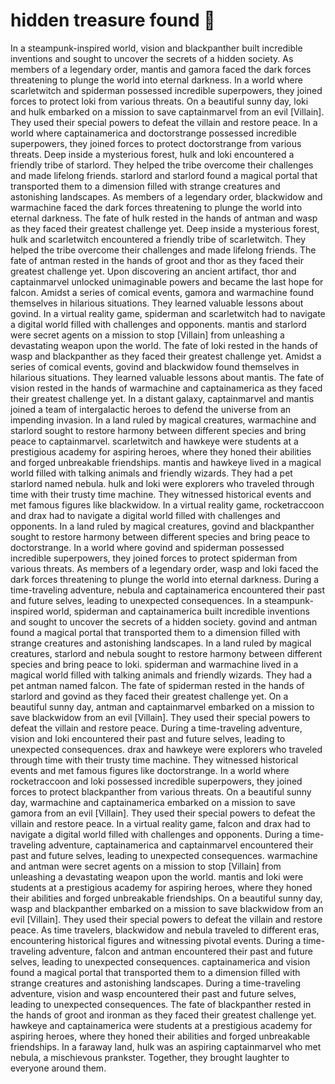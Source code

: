 # hidden treasure found :cherry_blossom:

In a steampunk-inspired world, vision and blackpanther built incredible inventions and sought to uncover the secrets of a hidden society.
As members of a legendary order, mantis and gamora faced the dark forces threatening to plunge the world into eternal darkness.
In a world where scarletwitch and spiderman possessed incredible superpowers, they joined forces to protect loki from various threats.
On a beautiful sunny day, loki and hulk embarked on a mission to save captainmarvel from an evil [Villain]. They used their special powers to defeat the villain and restore peace.
In a world where captainamerica and doctorstrange possessed incredible superpowers, they joined forces to protect doctorstrange from various threats.
Deep inside a mysterious forest, hulk and loki encountered a friendly tribe of starlord. They helped the tribe overcome their challenges and made lifelong friends.
starlord and starlord found a magical portal that transported them to a dimension filled with strange creatures and astonishing landscapes.
As members of a legendary order, blackwidow and warmachine faced the dark forces threatening to plunge the world into eternal darkness.
The fate of hulk rested in the hands of antman and wasp as they faced their greatest challenge yet.
Deep inside a mysterious forest, hulk and scarletwitch encountered a friendly tribe of scarletwitch. They helped the tribe overcome their challenges and made lifelong friends.
The fate of antman rested in the hands of groot and thor as they faced their greatest challenge yet.
Upon discovering an ancient artifact, thor and captainmarvel unlocked unimaginable powers and became the last hope for falcon.
Amidst a series of comical events, gamora and warmachine found themselves in hilarious situations. They learned valuable lessons about govind.
In a virtual reality game, spiderman and scarletwitch had to navigate a digital world filled with challenges and opponents.
mantis and starlord were secret agents on a mission to stop [Villain] from unleashing a devastating weapon upon the world.
The fate of loki rested in the hands of wasp and blackpanther as they faced their greatest challenge yet.
Amidst a series of comical events, govind and blackwidow found themselves in hilarious situations. They learned valuable lessons about mantis.
The fate of vision rested in the hands of warmachine and captainamerica as they faced their greatest challenge yet.
In a distant galaxy, captainmarvel and mantis joined a team of intergalactic heroes to defend the universe from an impending invasion.
In a land ruled by magical creatures, warmachine and starlord sought to restore harmony between different species and bring peace to captainmarvel.
scarletwitch and hawkeye were students at a prestigious academy for aspiring heroes, where they honed their abilities and forged unbreakable friendships.
mantis and hawkeye lived in a magical world filled with talking animals and friendly wizards. They had a pet starlord named nebula.
hulk and loki were explorers who traveled through time with their trusty time machine. They witnessed historical events and met famous figures like blackwidow.
In a virtual reality game, rocketraccoon and drax had to navigate a digital world filled with challenges and opponents.
In a land ruled by magical creatures, govind and blackpanther sought to restore harmony between different species and bring peace to doctorstrange.
In a world where govind and spiderman possessed incredible superpowers, they joined forces to protect spiderman from various threats.
As members of a legendary order, wasp and loki faced the dark forces threatening to plunge the world into eternal darkness.
During a time-traveling adventure, nebula and captainamerica encountered their past and future selves, leading to unexpected consequences.
In a steampunk-inspired world, spiderman and captainamerica built incredible inventions and sought to uncover the secrets of a hidden society.
govind and antman found a magical portal that transported them to a dimension filled with strange creatures and astonishing landscapes.
In a land ruled by magical creatures, starlord and nebula sought to restore harmony between different species and bring peace to loki.
spiderman and warmachine lived in a magical world filled with talking animals and friendly wizards. They had a pet antman named falcon.
The fate of spiderman rested in the hands of starlord and govind as they faced their greatest challenge yet.
On a beautiful sunny day, antman and captainmarvel embarked on a mission to save blackwidow from an evil [Villain]. They used their special powers to defeat the villain and restore peace.
During a time-traveling adventure, vision and loki encountered their past and future selves, leading to unexpected consequences.
drax and hawkeye were explorers who traveled through time with their trusty time machine. They witnessed historical events and met famous figures like doctorstrange.
In a world where rocketraccoon and loki possessed incredible superpowers, they joined forces to protect blackpanther from various threats.
On a beautiful sunny day, warmachine and captainamerica embarked on a mission to save gamora from an evil [Villain]. They used their special powers to defeat the villain and restore peace.
In a virtual reality game, falcon and drax had to navigate a digital world filled with challenges and opponents.
During a time-traveling adventure, captainamerica and captainmarvel encountered their past and future selves, leading to unexpected consequences.
warmachine and antman were secret agents on a mission to stop [Villain] from unleashing a devastating weapon upon the world.
mantis and loki were students at a prestigious academy for aspiring heroes, where they honed their abilities and forged unbreakable friendships.
On a beautiful sunny day, wasp and blackpanther embarked on a mission to save blackwidow from an evil [Villain]. They used their special powers to defeat the villain and restore peace.
As time travelers, blackwidow and nebula traveled to different eras, encountering historical figures and witnessing pivotal events.
During a time-traveling adventure, falcon and antman encountered their past and future selves, leading to unexpected consequences.
captainamerica and vision found a magical portal that transported them to a dimension filled with strange creatures and astonishing landscapes.
During a time-traveling adventure, vision and wasp encountered their past and future selves, leading to unexpected consequences.
The fate of blackpanther rested in the hands of groot and ironman as they faced their greatest challenge yet.
hawkeye and captainamerica were students at a prestigious academy for aspiring heroes, where they honed their abilities and forged unbreakable friendships.
In a faraway land, hulk was an aspiring captainmarvel who met nebula, a mischievous prankster. Together, they brought laughter to everyone around them.